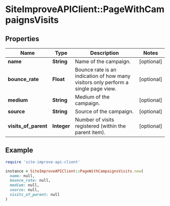 # SiteImproveAPIClient::PageWithCampaignsVisits

## Properties

| Name | Type | Description | Notes |
| ---- | ---- | ----------- | ----- |
| **name** | **String** | Name of the campaign. | [optional] |
| **bounce_rate** | **Float** | Bounce rate is an indication of how many visitors only perform a single page view. | [optional] |
| **medium** | **String** | Medium of the campaign. | [optional] |
| **source** | **String** | Source of the campaign. | [optional] |
| **visits_of_parent** | **Integer** | Number of visits registered (within the parent item). | [optional] |

## Example

```ruby
require 'site-improve-api-client'

instance = SiteImproveAPIClient::PageWithCampaignsVisits.new(
  name: null,
  bounce_rate: null,
  medium: null,
  source: null,
  visits_of_parent: null
)
```

